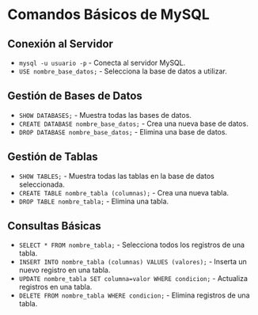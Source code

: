 # Comandos Básicos de MySQL

## Conexión al Servidor
- `mysql -u usuario -p` - Conecta al servidor MySQL.
- `USE nombre_base_datos;` - Selecciona la base de datos a utilizar.

## Gestión de Bases de Datos
- `SHOW DATABASES;` - Muestra todas las bases de datos.
- `CREATE DATABASE nombre_base_datos;` - Crea una nueva base de datos.
- `DROP DATABASE nombre_base_datos;` - Elimina una base de datos.

## Gestión de Tablas
- `SHOW TABLES;` - Muestra todas las tablas en la base de datos seleccionada.
- `CREATE TABLE nombre_tabla (columnas);` - Crea una nueva tabla.
- `DROP TABLE nombre_tabla;` - Elimina una tabla.

## Consultas Básicas
- `SELECT * FROM nombre_tabla;` - Selecciona todos los registros de una tabla.
- `INSERT INTO nombre_tabla (columnas) VALUES (valores);` - Inserta un nuevo registro en una tabla.
- `UPDATE nombre_tabla SET columna=valor WHERE condicion;` - Actualiza registros en una tabla.
- `DELETE FROM nombre_tabla WHERE condicion;` - Elimina registros de una tabla.